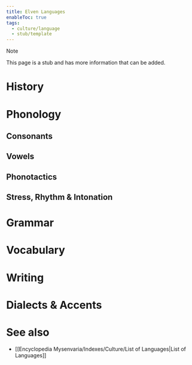 ```yaml
---
title: Elven Languages
enableToc: true
tags:
  - culture/language
  - stub/template
---
```


> [!note]
> This page is a stub and has more information that can be added.

# History

# Phonology

## Consonants

## Vowels

## Phonotactics

## Stress, Rhythm & Intonation

# Grammar

# Vocabulary

# Writing

# Dialects & Accents

# See also
- [[Encyclopedia Mysenvaria/Indexes/Culture/List of Languages|List of Languages]]